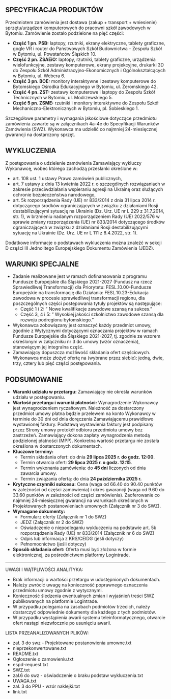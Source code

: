 ## SPECYFIKACJA PRODUKTÓW

Przedmiotem zamówienia jest dostawa (zakup + transport + wniesienie) sprzętu/urządzeń komputerowych do pracowni szkół zawodowych w Bytomiu. Zamówienie zostało podzielone na pięć części:

*   **Część 1 pn. PSB:** laptopy, rzutniki, ekrany elektryczne, tablety graficzne, gogle VR i router do Państwowych Szkół Budownictwa – Zespołu Szkół w Bytomiu, ul. Powstańców Śląskich 10.
*   **Część 2 pn. ZSAEiO:** laptopy, rzutniki, tablety graficzne, urządzenia wielofunkcyjne, zestawy komputerowe, ekrany projekcyjne, drukarki 3D do Zespołu Szkół Administracyjno-Ekonomicznych i Ogólnokształcących w Bytomiu, ul. Webera 6.
*   **Część 3 pn. BOE:** monitory interaktywne i zestawy komputerowe do Bytomskiego Ośrodka Edukacyjnego w Bytomiu, ul. Żeromskiego 42.
*   **Część 4 pn. ZST:** zestawy komputerowe i laptopy do Zespołu Szkół Technicznych w Bytomiu, ul. Modrzewskiego 5.
*   **Część 5 pn. ZSME:** rzutniki i monitory interaktywne do Zespołu Szkół Mechaniczno-Elektronicznych w Bytomiu, pl. Sobieskiego 1.

Szczegółowe parametry i wymagania jakościowe dotyczące przedmiotu zamówienia zawarte są w załącznikach 4a-4e do Specyfikacji Warunków Zamówienia (SWZ). Wykonawca ma udzielić co najmniej 24-miesięcznej gwarancji na dostarczony sprzęt.

## WYKLUCZENIA

Z postępowania o udzielenie zamówienia Zamawiający wykluczy Wykonawcę, wobec którego zachodzą przesłanki określone w:

*   art. 108 ust. 1 ustawy Prawo zamówień publicznych,
*   art. 7 ustawy z dnia 13 kwietnia 2022 r. o szczególnych rozwiązaniach w zakresie przeciwdziałania wspieraniu agresji na Ukrainę oraz służących ochronie bezpieczeństwa narodowego,
*   art. 5k rozporządzenia Rady (UE) nr 833/2014 z dnia 31 lipca 2014 r. dotyczącego środków ograniczających w związku z działaniami Rosji destabilizującymi sytuację na Ukrainie (Dz. Urz. UE nr L 229 z 31.7.2014, str. 1), w brzmieniu nadanym rozporządzeniem Rady (UE) 2022/576  w sprawie zmiany rozporządzenia (UE) nr 833/2014 dotyczącego środków ograniczających w związku z działaniami Rosji destabilizującymi sytuację na Ukrainie (Dz. Urz. UE nr L 111 z 8.4.2022, str. 1).

Dodatkowe informacje o podstawach wykluczenia można znaleźć w sekcji D części III Jednolitego Europejskiego Dokumentu Zamówienia (JEDZ).

## WARUNKI SPECJALNE

*   Zadanie realizowane jest w ramach dofinansowania z programu Fundusze Europejskie dla Śląskiego 2021-2027 (Fundusz na rzecz Sprawiedliwej Transformacji) dla Priorytetu: FESL.10.00-Fundusze Europejskie na transformację dla Działania: FESL.10.23-Edukacja zawodowa w procesie sprawiedliwej transformacji regionu, dla poszczególnych części postępowania tytuły projektów są następujące:
    *   Część 1 i 2: ” Nowe kwalifikacje zawodowe szansą na sukces.”
    *   Część 3, 4  i 5: ” Wysokiej jakości szkolnictwo zawodowe szansą dla rozwoju podregionu bytomskiego.”
*   Wykonawca zobowiązany jest oznaczyć każdy przedmiot umowy, zgodnie z Wytycznymi dotyczącymi oznaczania projektów w ramach Fundusze Europejskie dla Śląskiego 2021-2027, tj. zgodnie ze wzorem określonym w załączniku nr 3 do umowy (wzór oznaczenia), stanowiącym jej integralna część.
*   Zamawiający dopuszcza możliwość składania ofert częściowych. Wykonawca może złożyć ofertę na (wybrane przez siebie): jedną, dwie, trzy, cztery lub pięć części postępowania.

## PODSUMOWANIE

*   **Warunki udziału w przetargu:** Zamawiający nie określa warunków udziału w postępowaniu.
*   **Wartość przetargu i warunki płatności:** Wynagrodzenie Wykonawcy jest wynagrodzeniem ryczałtowym. Należność za dostarczony przedmiot umowy płatna będzie przelewem na konto Wykonawcy w terminie do 30 dni od dnia doręczenia Zamawiającemu prawidłowo wystawionej faktury. Podstawą wystawienia faktury jest podpisany przez Strony umowy protokół odbioru przedmiotu umowy bez zastrzeżeń. Zamawiający dokona zapłaty wynagrodzenia metodą podzielonej płatności (MPP). Konkretna wartość przetargu nie została określona w dostarczonych dokumentach.
*   **Kluczowe terminy:**
    *   Termin składania ofert: do dnia **29 lipca 2025 r. do godz. 12:00**.
    *   Termin otwarcia ofert: **29 lipca 2025 r. o godz. 12:15**.
    *   Termin wykonania zamówienia: do **45 dni** liczonych od dnia zawarcia umowy.
    *   Termin związania ofertą: do dnia **24 października 2025 r.**
*   **Krytyczne czynniki sukcesu:** Cena (waga od 66.40 do 90.40 punktów w zależności od części zamówienia) i okres gwarancji (waga od 9.60 do 33.60 punktów w zależności od części zamówienia). Zaoferowanie co najmniej 24-miesięcznej gwarancji na warunkach określonych w Projektowanych postanowieniach umownych (Załącznik nr 3 do SWZ).
*   **Wymagane dokumenty:**
    *   Formularz oferty (Załącznik nr 1 do SWZ)
    *   JEDZ (Załącznik nr 2 do SWZ)
    *   Oświadczenie o niepodleganiu wykluczeniu na podstawie art. 5k rozporządzenia Rady (UE) nr 833/2014 (Załącznik nr 6 do SWZ)
    *   Odpis lub informacja z KRS/CEIDG (jeśli dotyczy)
    *   Pełnomocnictwo (jeśli dotyczy)
*   **Sposób składania ofert:** Oferta musi być złożona w formie elektronicznej, za pośrednictwem platformy Logintrade.

---

UWAGI I WĄTPLIWOŚCI ANALITYKA:

*   Brak informacji o wartości przetargu w udostępnionych dokumentach.
*   Należy zwrócić uwagę na konieczność poprawnego oznaczenia przedmiotu umowy zgodnie z wytycznymi.
*   Konieczność śledzenia ewentualnych zmian i wyjaśnień treści SWZ publikowanych na platformie Logintrade.
*   W przypadku polegania na zasobach podmiotów trzecich, należy dostarczyć odpowiednie dokumenty dla każdego z tych podmiotów.
*   W przypadku wystąpienia awarii systemu teleinformatycznego, otwarcie ofert nastąpi niezwłocznie po usunięciu awarii.

LISTA PRZEANALIZOWANYCH PLIKÓW:

*   zał. 3 do swz - Projektowane postanowienia umowne.txt
*   nieprzekonwertowane.txt
*   README.txt
*   Ogłoszenie o zamowieniu.txt
*   espd-request.txt
*   SWZ.txt
*   zał.6 do swz - oświadczenie o braku podstaw wykluczenia.txt
*   UWAGA.txt
*   zał. 3 do PPU - wzór naklejki.txt
*   link.txt
